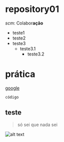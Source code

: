 # repository01

*scm*: Colabor**ação**

 - teste1
 - teste2
 - teste3
   - teste3.1
     - teste3.2
# prática
[google](https:/google.com/)

`código`

## teste
> só sei que nada sei

![alt text](image.png)

